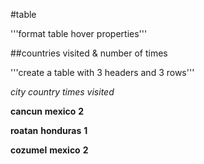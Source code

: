 #table

'''format table hover properties'''

##countries visited & number of times

'''create a table with 3 headers and 3 rows'''

*city*
*country*
*times visited*

**cancun**
**mexico**
**2**

**roatan**
**honduras**
**1**

**cozumel**
**mexico**
**2**




